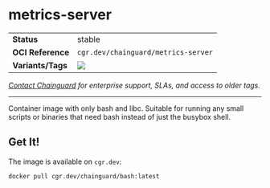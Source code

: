 <!--monopod:start-->
# metrics-server
| | |
| - | - |
| **Status** | stable |
| **OCI Reference** | `cgr.dev/chainguard/metrics-server` |
| **Variants/Tags** | ![](https://storage.googleapis.com/chainguard-images-build-outputs/summary/metrics-server.svg) |

*[Contact Chainguard](https://www.chainguard.dev/chainguard-images) for enterprise support, SLAs, and access to older tags.*

---
<!--monopod:end-->

Container image with only bash and libc. Suitable for running any small scripts or binaries that need bash instead of just the busybox shell.

## Get It!

The image is available on `cgr.dev`:

```
docker pull cgr.dev/chainguard/bash:latest
```
